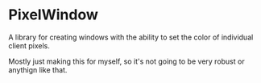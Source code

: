 # PixelWindow
A library for creating windows with the ability to set the color of individual client pixels.

Mostly just making this for myself, so it's not going to be very robust or anythign like that.
